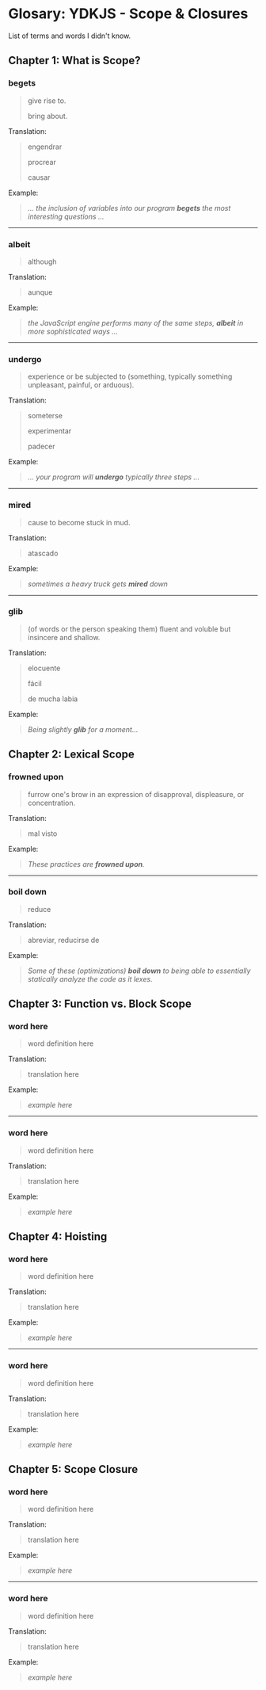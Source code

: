 # Glosary: YDKJS - Scope & Closures

List of terms and words I didn't know.

## Chapter 1: What is Scope?

### begets

> give rise to.
>
> bring about.

Translation:

> engendrar
>
> procrear
>
> causar

Example:

> _... the inclusion of variables into our program **begets** the most interesting questions ..._

---

### albeit

> although

Translation:

> aunque

Example:

> _the JavaScript engine performs many of the same steps, **albeit** in more sophisticated ways ..._

---

### undergo

> experience or be subjected to (something, typically something unpleasant, painful, or arduous).

Translation:

> someterse
>
> experimentar
>
> padecer

Example:

> _... your program will **undergo** typically three steps ..._

---

### mired

> cause to become stuck in mud.

Translation:

> atascado

Example:

> _sometimes a heavy truck gets **mired** down_

---

### glib

> (of words or the person speaking them) fluent and voluble but insincere and shallow.

Translation:

> elocuente
>
> fácil
>
> de mucha labia

Example:

> _Being slightly **glib** for a moment..._

## Chapter 2: Lexical Scope

### frowned upon

> furrow one's brow in an expression of disapproval, displeasure, or concentration.

Translation:

> mal visto

Example:

> _These practices are **frowned upon**._

---

### boil down

> reduce

Translation:

> abreviar, reducirse de

Example:

> _Some of these (optimizations) **boil down** to being able to essentially statically analyze the code as it lexes._

## Chapter 3: Function vs. Block Scope

### word here

> word definition here

Translation:

> translation here

Example:

> _example here_

---

### word here

> word definition here

Translation:

> translation here

Example:

> _example here_

## Chapter 4: Hoisting

### word here

> word definition here

Translation:

> translation here

Example:

> _example here_

---

### word here

> word definition here

Translation:

> translation here

Example:

> _example here_

## Chapter 5: Scope Closure

### word here

> word definition here

Translation:

> translation here

Example:

> _example here_

---

### word here

> word definition here

Translation:

> translation here

Example:

> _example here_
